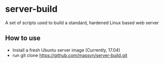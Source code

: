 # server-build
A set of scripts used to build a standard, hardened Linux based web server

## How to use
* Install a fresh Ubuntu server image (Currently, 17.04)
* run git clone https://github.com/massyn/server-build.git
